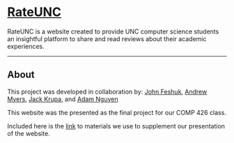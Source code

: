 # [RateUNC](https://comp426-final-25d9a.web.app/)

RateUNC is a website created to provide UNC computer science students an insightful platform to share and read reviews about their academic experiences.

---

## About

This project was developed in collaboration by: [John Feshuk](https://github.com/jwfeshuk), [Andrew Myers](https://github.com/amyers6228), [Jack Krupa](https://github.com/jkrupa4), and [Adam Nguyen](https://github.com/adangu814)

This website was the presented as the final project for our COMP 426 class.

Included here is the [link](https://docs.google.com/presentation/d/12160hVttNVc338etfOlo5-XEU8gfscbVdnwIDgIMv7g/edit?usp=sharing) to materials we use to supplement our presentation of the website.
